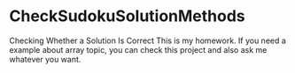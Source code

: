 # CheckSudokuSolutionMethods
Checking Whether a Solution Is Correct
This is my homework. If you need a example about array topic, you can check this project and also ask me whatever you want.
